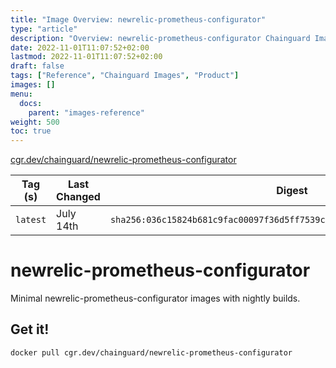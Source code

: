 ```yaml
---
title: "Image Overview: newrelic-prometheus-configurator"
type: "article"
description: "Overview: newrelic-prometheus-configurator Chainguard Image"
date: 2022-11-01T11:07:52+02:00
lastmod: 2022-11-01T11:07:52+02:00
draft: false
tags: ["Reference", "Chainguard Images", "Product"]
images: []
menu:
  docs:
    parent: "images-reference"
weight: 500
toc: true
---
```


[cgr.dev/chainguard/newrelic-prometheus-configurator](https://github.com/chainguard-images/images/tree/main/images/newrelic-prometheus-configurator)

| Tag (s)   | Last Changed | Digest                                                                    |
|-----------|--------------|---------------------------------------------------------------------------|
|  `latest` | July 14th    | `sha256:036c15824b681c9fac00097f36d5ff7539c94dfe6d2076091fe9bb914f108015` |

# newrelic-prometheus-configurator

Minimal newrelic-prometheus-configurator images with nightly builds.

## Get it!

```shell
docker pull cgr.dev/chainguard/newrelic-prometheus-configurator
```
